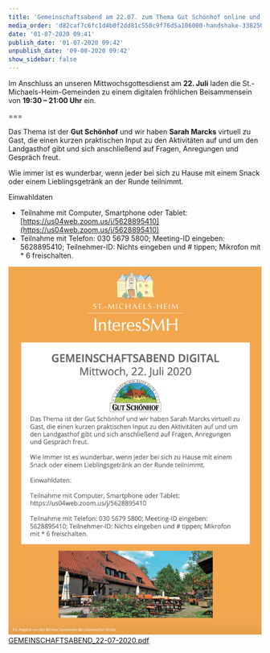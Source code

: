 ```yaml
---
title: 'Gemeinschaftsabend am 22.07. zum Thema Gut Schönhof online und am Telefon'
media_order: 'd82caf7c6fc1d4b0f2dd81c550c9f76d5a106000-handshake-33825031920.jpeg,GEMEINSCHAFTSABEND_22-07-2020.pdf,Bildschirmfoto 2020-07-17 um 18.37.07.png'
date: '01-07-2020 09:41'
publish_date: '01-07-2020 09:42'
unpublish_date: '09-08-2020 09:42'
show_sidebar: false
---
```


Im Anschluss an unseren Mittwochsgottesdienst am **22. Juli** laden die St.-Michaels-Heim-Gemeinden zu einem digitalen fröhlichen Beisammensein von **19:30 – 21:00 Uhr** ein.

===

Das Thema ist der **Gut Schönhof** und wir haben **Sarah Marcks** virtuell zu Gast, die einen kurzen praktischen Input zu den Aktivitäten auf und um den Landgasthof gibt und sich anschließend auf Fragen, Anregungen und Gespräch freut.

Wie immer ist es wunderbar, wenn jeder bei sich zu Hause mit einem Snack oder einem Lieblingsgetränk an der Runde teilnimmt.

Einwahldaten
* Teilnahme mit Computer, Smartphone oder Tablet: [https://us04web.zoom.us/j/5628895410](https://us04web.zoom.us/j/5628895410)
* Teilnahme mit Telefon: 030 5679 5800; Meeting-ID eingeben: 5628895410; Teilnehmer-ID: Nichts eingeben und # tippen; Mikrofon mit * 6 freischalten.

![](Bildschirmfoto%202020-07-17%20um%2018.37.07.png)
[GEMEINSCHAFTSABEND_22-07-2020.pdf](GEMEINSCHAFTSABEND_22-07-2020.pdf)